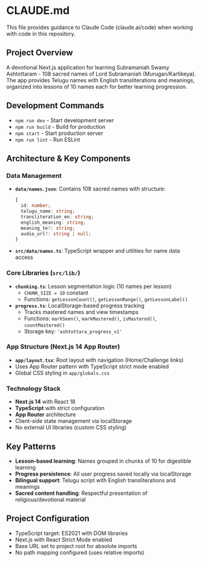 # CLAUDE.md

This file provides guidance to Claude Code (claude.ai/code) when working with code in this repository.

## Project Overview
A devotional Next.js application for learning Subramaniah Swamy Ashtottaram - 108 sacred names of Lord Subramaniah (Murugan/Kartikeya). The app provides Telugu names with English transliterations and meanings, organized into lessons of 10 names each for better learning progression.

## Development Commands
- `npm run dev` - Start development server
- `npm run build` - Build for production
- `npm start` - Start production server
- `npm run lint` - Run ESLint

## Architecture & Key Components

### Data Management
- **`data/names.json`**: Contains 108 sacred names with structure:
  ```typescript
  {
    id: number;
    telugu_name: string;
    transliteration_en: string; 
    english_meaning: string;
    meaning_te?: string;
    audio_url?: string | null;
  }
  ```
- **`src/data/names.ts`**: TypeScript wrapper and utilities for name data access

### Core Libraries (`src/lib/`)
- **`chunking.ts`**: Lesson segmentation logic (10 names per lesson)
  - `CHUNK_SIZE = 10` constant
  - Functions: `getLessonCount()`, `getLessonRange()`, `getLessonLabel()`
- **`progress.ts`**: LocalStorage-based progress tracking
  - Tracks mastered names and view timestamps
  - Functions: `markSeen()`, `markMastered()`, `isMastered()`, `countMastered()`
  - Storage key: `'ashtottara_progress_v1'`

### App Structure (Next.js 14 App Router)
- **`app/layout.tsx`**: Root layout with navigation (Home/Challenge links)
- Uses App Router pattern with TypeScript strict mode enabled
- Global CSS styling in `app/globals.css`

### Technology Stack
- **Next.js 14** with React 18
- **TypeScript** with strict configuration
- **App Router** architecture
- Client-side state management via localStorage
- No external UI libraries (custom CSS styling)

## Key Patterns
- **Lesson-based learning**: Names grouped in chunks of 10 for digestible learning
- **Progress persistence**: All user progress saved locally via localStorage
- **Bilingual support**: Telugu script with English transliterations and meanings
- **Sacred content handling**: Respectful presentation of religious/devotional material

## Project Configuration
- TypeScript target: ES2021 with DOM libraries
- Next.js with React Strict Mode enabled
- Base URL set to project root for absolute imports
- No path mapping configured (uses relative imports)